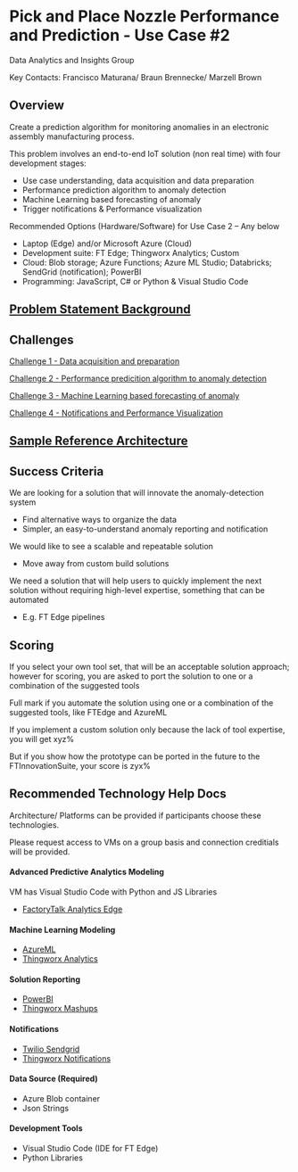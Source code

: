 # Pick and Place Nozzle Performance and Prediction - Use Case #2

Data Analytics and Insights Group

Key Contacts: Francisco Maturana/ Braun Brennecke/ Marzell Brown

## Overview

Create a prediction algorithm for monitoring anomalies in an electronic assembly manufacturing process.

This problem involves an end-to-end IoT solution (non real time) with four development stages: ​

- Use case understanding, data acquisition and data preparation​
- Performance prediction algorithm to anomaly detection​
- Machine Learning based forecasting of anomaly​
- Trigger notifications & Performance visualization

Recommended Options (Hardware/Software) for Use Case 2 – Any below​
- Laptop (Edge) and/or Microsoft Azure (Cloud) 
- Development suite: FT Edge; Thingworx Analytics; Custom​
- Cloud: Blob storage; Azure Functions; Azure ML Studio; Databricks; SendGrid (notification); PowerBI​
- Programming: JavaScript, C# or Python & Visual Studio Code


## [Problem Statement Background](Background.md)


<!-- ## Hackathon Prompt

Evaluate and Produce a Maintainable and supportable solution for detecting anomalies in the Pick and Place nozzles.

Solutions can contain, but are not limited to:
- Storm tracker diagrams (Live PowerBI dashboard)
- Evaluate vector path of nozzle and tabulate a nozzle score over time
- Trigger users when nozzle exceeds threshold of performance
- Parameters to change to adjust sensitivity -->

## Challenges
[Challenge 1 - Data acquisition and preparation](/Challenges/Challenge1.md)

[Challenge 2 - Performance predicition algorithm to anomaly detection](/Challenges/Challenge2.md)

[Challenge 3 - Machine Learning based forecasting of anomaly](/Challenges/Challenge3.md)

[Challenge 4 - Notifications and Performance Visualization](/Challenges/Challenge4.md)


## [Sample Reference Architecture](Sample_Architecture.md)



## Success Criteria
We are looking for a solution that will innovate the anomaly-detection system
- Find alternative ways to organize the data
- Simpler, an easy-to-understand anomaly reporting and notification

We would like to see a scalable and repeatable solution
- Move away from custom build solutions

We need a solution that will help users to quickly implement the next solution without requiring high-level expertise, something that can be automated
- E.g. FT Edge pipelines

## Scoring
If you select your own tool set, that will be an acceptable solution approach; however for scoring, you are asked to port the solution to one or a combination of the suggested tools

Full mark if you automate the solution using one or a combination of the suggested tools, like FTEdge and AzureML 

If you implement a custom solution only because the lack of tool expertise, you will get xyz%

But if you show how the prototype can be ported in the future to the FTInnovationSuite, your score is zyx%




## Recommended Technology Help Docs
Architecture/ Platforms can be provided if participants choose these technologies.

Please request access to VMs on a group basis and connection creditials will be provided.

#### Advanced Predictive Analytics Modeling
VM has Visual Studio Code with Python and JS Libraries
- [FactoryTalk Analytics Edge](/Tech/FTEdge/FTEdge.md)

#### Machine Learning Modeling

- [AzureML](/Tech/AzureML/AzureML.md)
- [Thingworx Analytics](/Tech/Thingworx/Thingworx.md)

#### Solution Reporting

- [PowerBI](/Tech/PowerBI/PowerBI.md)
- [Thingworx Mashups](/Tech/Thingworx/Thingworx.md)

#### Notifications

- [Twilio Sendgrid](https://docs.microsoft.com/en-us/azure/sendgrid-dotnet-how-to-send-email)
- [Thingworx Notifications]("")

#### Data Source (Required)
- Azure Blob container
- Json Strings

#### Development Tools
- Visual Studio Code (IDE for FT Edge)
- Python Libraries
